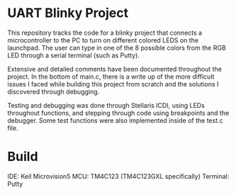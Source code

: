 # UART Blinky Project
This repository tracks the code for a blinky project that connects a microcontroller to the PC to turn on
different colored LEDS on the launchpad. The user can type in one of the 8 possible colors from the RGB LED
through a serial terminal (such as Putty).

Extensive and detailed comments have been documented throughout the project. In the bottom of main.c, there is a write up of the more difficult issues I faced while building this project from scratch and the solutions I discovered through debugging.

Testing and debugging was done through Stellaris ICDI, using LEDs throughout functions, and stepping through code using breakpoints and the debugger. Some test functions were also implemented inside of the test.c file.

# Build
IDE: Keil Microvision5
MCU: TM4C123 (TM4C123GXL specifically)
Terminal: Putty
